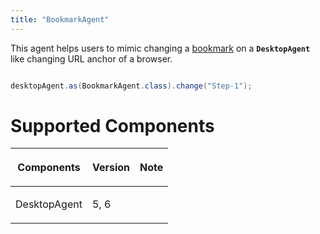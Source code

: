```yaml
---
title: "BookmarkAgent"
---
```




This agent helps users to mimic changing a [bookmark]({{site.baseurl}}/zk_dev_ref/ui_patterns/browser_history_management)
on a **`DesktopAgent`** like changing URL anchor of a browser.

```java

desktopAgent.as(BookmarkAgent.class).change("Step-1");
```

# Supported Components

<table>
<thead>
<tr class="header">
<th><center>
<p>Components</p>
</center></th>
<th><center>
<p>Version</p>
</center></th>
<th><center>
<p>Note</p>
</center></th>
</tr>
</thead>
<tbody>
<tr class="odd">
<td><p>DesktopAgent</p></td>
<td><p>5, 6</p></td>
<td></td>
</tr>
</tbody>
</table>

 
